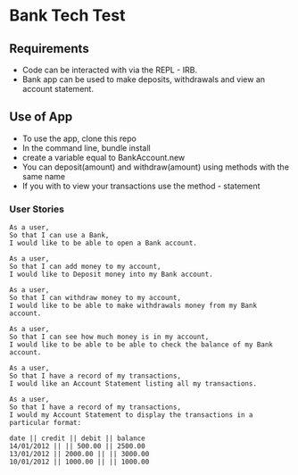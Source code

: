 # Bank Tech Test

## Requirements

* Code can be interacted with via the REPL - IRB.
* Bank app can be used to make deposits, withdrawals and view an account statement. 

## Use of App

* To use the app, clone this repo
* In the command line, bundle install
* create a variable equal to BankAccount.new
* You can deposit(amount) and withdraw(amount) using methods with the same name
* If you with to view your transactions use the method - statement

### User Stories
```
As a user, 
So that I can use a Bank,
I would like to be able to open a Bank account.
```
```
As a user, 
So that I can add money to my account,
I would like to Deposit money into my Bank account.
```
```
As a user, 
So that I can withdraw money to my account,
I would like to be able to make withdrawals money from my Bank account.
```
```
As a user, 
So that I can see how much money is in my account,
I would like to be able to be able to check the balance of my Bank account.
```
```
As a user, 
So that I have a record of my transactions,
I would like an Account Statement listing all my transactions.
```
```
As a user, 
So that I have a record of my transactions,
I would my Account Statement to display the transactions in a particular format:

date || credit || debit || balance
14/01/2012 || || 500.00 || 2500.00
13/01/2012 || 2000.00 || || 3000.00
10/01/2012 || 1000.00 || || 1000.00
```